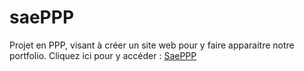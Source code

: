 # saePPP
Projet en PPP, visant à créer un site web pour y faire apparaitre notre portfolio.
Cliquez ici pour y accéder : [SaePPP](https://fisiog.github.io/accueil)
